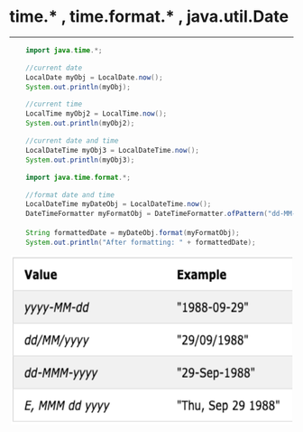 # time.* , time.format.* ,  java.util.Date
---
```java
    import java.time.*;
```

```java
    //current date
    LocalDate myObj = LocalDate.now(); 
    System.out.println(myObj);
```

```java
    //current time
    LocalTime myObj2 = LocalTime.now();
    System.out.println(myObj2);
```

```java
    //current date and time
    LocalDateTime myObj3 = LocalDateTime.now();
    System.out.println(myObj3);
```
```java
    import java.time.format.*;
```
```java
    //format date and time
    LocalDateTime myDateObj = LocalDateTime.now();
    DateTimeFormatter myFormatObj = DateTimeFormatter.ofPattern("dd-MM-yyyy HH:mm:ss");

    String formattedDate = myDateObj.format(myFormatObj);
    System.out.println("After formatting: " + formattedDate);
```


<p align="center">
  <img src="https://raw.githubusercontent.com/IDGAQ/Super_Cool_Notes/main/Screen%20Shot%202021-04-16%20at%2011.41.18%20AM.png" width="500" height="300">
</p>

